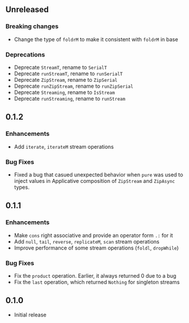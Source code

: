 ## Unreleased

### Breaking changes
* Change the type of `foldrM` to make it consistent with `foldrM` in base

### Deprecations
* Deprecate `StreamT`, rename to `SerialT`
* Deprecate `runStreamT`, rename to `runSerialT`
* Deprecate `ZipStream`, rename to `ZipSerial`
* Deprecate `runZipStream`, rename to `runZipSerial`
* Deprecate `Streaming`, rename to `IsStream`
* Deprecate `runStreaming`, rename to `runStream`

## 0.1.2

### Enhancements
* Add `iterate`, `iterateM` stream operations

### Bug Fixes
* Fixed a bug that casued unexpected behavior when `pure` was used to inject
  values in Applicative composition of `ZipStream` and `ZipAsync` types.

## 0.1.1

### Enhancements
* Make `cons` right associative and provide an operator form `.:` for it
* Add `null`, `tail`, `reverse`, `replicateM`, `scan` stream operations
* Improve performance of some stream operations (`foldl`, `dropWhile`)

### Bug Fixes
* Fix the `product` operation. Earlier, it always returned 0 due to a bug
* Fix the `last` operation, which returned `Nothing` for singleton streams

## 0.1.0

* Initial release
